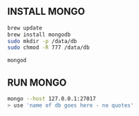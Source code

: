## INSTALL MONGO

```bash
brew update
brew install mongodb
sudo mkdir -p /data/db
sudo chmod -R 777 /data/db
```

```bash
mongod
```

## RUN MONGO

```bash
mongo --host 127.0.0.1:27017
> use 'name of db goes here - no quotes'
```
